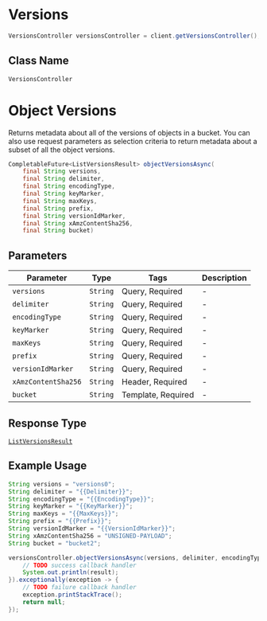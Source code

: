 # Versions

```java
VersionsController versionsController = client.getVersionsController();
```

## Class Name

`VersionsController`


# Object Versions

Returns metadata about all of the versions of objects in a bucket. You can also use request parameters as selection criteria to return metadata about a subset of all the object versions.

```java
CompletableFuture<ListVersionsResult> objectVersionsAsync(
    final String versions,
    final String delimiter,
    final String encodingType,
    final String keyMarker,
    final String maxKeys,
    final String prefix,
    final String versionIdMarker,
    final String xAmzContentSha256,
    final String bucket)
```

## Parameters

| Parameter | Type | Tags | Description |
|  --- | --- | --- | --- |
| `versions` | `String` | Query, Required | - |
| `delimiter` | `String` | Query, Required | - |
| `encodingType` | `String` | Query, Required | - |
| `keyMarker` | `String` | Query, Required | - |
| `maxKeys` | `String` | Query, Required | - |
| `prefix` | `String` | Query, Required | - |
| `versionIdMarker` | `String` | Query, Required | - |
| `xAmzContentSha256` | `String` | Header, Required | - |
| `bucket` | `String` | Template, Required | - |

## Response Type

[`ListVersionsResult`](../../doc/models/list-versions-result.md)

## Example Usage

```java
String versions = "versions0";
String delimiter = "{{Delimiter}}";
String encodingType = "{{EncodingType}}";
String keyMarker = "{{KeyMarker}}";
String maxKeys = "{{MaxKeys}}";
String prefix = "{{Prefix}}";
String versionIdMarker = "{{VersionIdMarker}}";
String xAmzContentSha256 = "UNSIGNED-PAYLOAD";
String bucket = "bucket2";

versionsController.objectVersionsAsync(versions, delimiter, encodingType, keyMarker, maxKeys, prefix, versionIdMarker, xAmzContentSha256, bucket).thenAccept(result -> {
    // TODO success callback handler
    System.out.println(result);
}).exceptionally(exception -> {
    // TODO failure callback handler
    exception.printStackTrace();
    return null;
});
```

